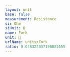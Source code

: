 ```yaml
---
layout: unit
base: false
measurement: Resistance
si: Ohm
siUnit: Ω
name: Fork
unit: 🍴
urlName: units/Fork
ratio: 0.038323037190082655
---
```

